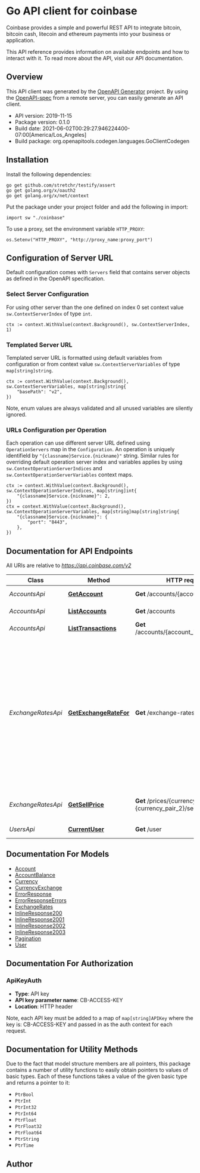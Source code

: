# Go API client for coinbase

Coinbase provides a simple and powerful REST API to integrate bitcoin, bitcoin cash, litecoin and ethereum payments into your business or application.

This API reference provides information on available endpoints and how to interact with it. To read more about the API, visit our API documentation.


## Overview
This API client was generated by the [OpenAPI Generator](https://openapi-generator.tech) project.  By using the [OpenAPI-spec](https://www.openapis.org/) from a remote server, you can easily generate an API client.

- API version: 2019-11-15
- Package version: 0.1.0
- Build date: 2021-06-02T00:29:27.946224400-07:00[America/Los_Angeles]
- Build package: org.openapitools.codegen.languages.GoClientCodegen

## Installation

Install the following dependencies:

```shell
go get github.com/stretchr/testify/assert
go get golang.org/x/oauth2
go get golang.org/x/net/context
```

Put the package under your project folder and add the following in import:

```golang
import sw "./coinbase"
```

To use a proxy, set the environment variable `HTTP_PROXY`:

```golang
os.Setenv("HTTP_PROXY", "http://proxy_name:proxy_port")
```

## Configuration of Server URL

Default configuration comes with `Servers` field that contains server objects as defined in the OpenAPI specification.

### Select Server Configuration

For using other server than the one defined on index 0 set context value `sw.ContextServerIndex` of type `int`.

```golang
ctx := context.WithValue(context.Background(), sw.ContextServerIndex, 1)
```

### Templated Server URL

Templated server URL is formatted using default variables from configuration or from context value `sw.ContextServerVariables` of type `map[string]string`.

```golang
ctx := context.WithValue(context.Background(), sw.ContextServerVariables, map[string]string{
	"basePath": "v2",
})
```

Note, enum values are always validated and all unused variables are silently ignored.

### URLs Configuration per Operation

Each operation can use different server URL defined using `OperationServers` map in the `Configuration`.
An operation is uniquely identifield by `"{classname}Service.{nickname}"` string.
Similar rules for overriding default operation server index and variables applies by using `sw.ContextOperationServerIndices` and `sw.ContextOperationServerVariables` context maps.

```
ctx := context.WithValue(context.Background(), sw.ContextOperationServerIndices, map[string]int{
	"{classname}Service.{nickname}": 2,
})
ctx = context.WithValue(context.Background(), sw.ContextOperationServerVariables, map[string]map[string]string{
	"{classname}Service.{nickname}": {
		"port": "8443",
	},
})
```

## Documentation for API Endpoints

All URIs are relative to *https://api.coinbase.com/v2*

Class | Method | HTTP request | Description
------------ | ------------- | ------------- | -------------
*AccountsApi* | [**GetAccount**](docs/AccountsApi.md#getaccount) | **Get** /accounts/{account_id} | Retrieve Account
*AccountsApi* | [**ListAccounts**](docs/AccountsApi.md#listaccounts) | **Get** /accounts | List Accounts
*AccountsApi* | [**ListTransactions**](docs/AccountsApi.md#listtransactions) | **Get** /accounts/{account_id}/transactions | List transactions
*ExchangeRatesApi* | [**GetExchangeRateFor**](docs/ExchangeRatesApi.md#getexchangeratefor) | **Get** /exchange-rates | Get current exchange rates. Default base currency is USD but it can be defined as any supported currency. Returned rates will define the exchange rate for one unit of the base currency.
*ExchangeRatesApi* | [**GetSellPrice**](docs/ExchangeRatesApi.md#getsellprice) | **Get** /prices/{currency_pair_1}-{currency_pair_2}/sell | Exchanges Rates for currency pair
*UsersApi* | [**CurrentUser**](docs/UsersApi.md#currentuser) | **Get** /user | Show current user


## Documentation For Models

 - [Account](docs/Account.md)
 - [AccountBalance](docs/AccountBalance.md)
 - [Currency](docs/Currency.md)
 - [CurrencyExchange](docs/CurrencyExchange.md)
 - [ErrorResponse](docs/ErrorResponse.md)
 - [ErrorResponseErrors](docs/ErrorResponseErrors.md)
 - [ExchangeRates](docs/ExchangeRates.md)
 - [InlineResponse200](docs/InlineResponse200.md)
 - [InlineResponse2001](docs/InlineResponse2001.md)
 - [InlineResponse2002](docs/InlineResponse2002.md)
 - [InlineResponse2003](docs/InlineResponse2003.md)
 - [Pagination](docs/Pagination.md)
 - [User](docs/User.md)


## Documentation For Authorization



### ApiKeyAuth

- **Type**: API key
- **API key parameter name**: CB-ACCESS-KEY
- **Location**: HTTP header

Note, each API key must be added to a map of `map[string]APIKey` where the key is: CB-ACCESS-KEY and passed in as the auth context for each request.


## Documentation for Utility Methods

Due to the fact that model structure members are all pointers, this package contains
a number of utility functions to easily obtain pointers to values of basic types.
Each of these functions takes a value of the given basic type and returns a pointer to it:

* `PtrBool`
* `PtrInt`
* `PtrInt32`
* `PtrInt64`
* `PtrFloat`
* `PtrFloat32`
* `PtrFloat64`
* `PtrString`
* `PtrTime`

## Author



